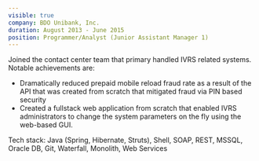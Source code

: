 ```yaml
---
visible: true
company: BDO Unibank, Inc.
duration: August 2013 - June 2015
position: Programmer/Analyst (Junior Assistant Manager 1)
---
```

Joined the contact center team that primary handled IVRS related systems. Notable achievements are:
- Dramatically reduced prepaid mobile reload fraud rate as a result of the API that was created from scratch that mitigated fraud via PIN based security
- Created a fullstack web application from scratch that enabled IVRS administrators to change the system parameters on the fly using the web-based GUI.

Tech stack: Java (Spring, Hibernate, Struts), Shell, SOAP, REST, MSSQL, Oracle DB, Git, Waterfall, Monolith, Web Services